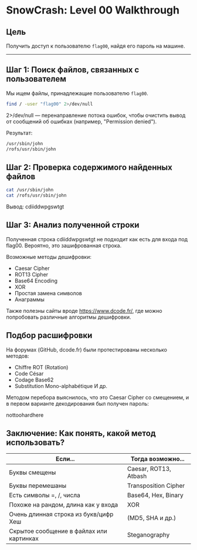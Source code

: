 # SnowCrash: Level 00 Walkthrough

## Цель
Получить доступ к пользователю `flag00`, найдя его пароль на машине.

---

## Шаг 1: Поиск файлов, связанных с пользователем

Мы ищем файлы, принадлежащие пользователю `flag00`.

```bash
find / -user "flag00" 2>/dev/null
```
2>/dev/null — перенаправление потока ошибок, чтобы очистить вывод от сообщений об ошибках (например, "Permission denied").

Результат:

```bash
/usr/sbin/john
/rofs/usr/sbin/john
```

## Шаг 2: Проверка содержимого найденных файлов
```bash
cat /usr/sbin/john
cat /rofs/usr/sbin/john
```

Вывод:
cdiiddwpgswtgt

## Шаг 3: Анализ полученной строки
Полученная строка cdiiddwpgswtgt не подходит как есть для входа под flag00. Вероятно, это зашифрованная строка.

Возможные методы дешифровки:
- Caesar Cipher
- ROT13 Cipher
- Base64 Encoding
- XOR
- Простая замена символов
- Анаграммы

Также полезны сайты вроде https://www.dcode.fr/, где можно попробовать различные алгоритмы дешифровки.

## Подбор расшифровки
На форумах (GitHub, dcode.fr) были протестированы несколько методов:
- Chiffre ROT (Rotation)
- Code César
- Codage Base62
- Substitution Mono-alphabétique
И др.

Методом перебора выяснилось, что это Caesar Cipher со смещением, и в первом варианте декодирования был получен пароль:

nottoohardhere

## Заключение: Как понять, какой метод использовать?
| Если... | Тогда возможно... |
| -------- | ---------------- |
| Буквы смещены	| Caesar, ROT13, Atbash |
| Буквы перемешаны | Transposition Cipher |
| Есть символы =, /, числа | Base64, Hex, Binary |
| Похоже на рандом, длина как у входа | XOR |
| Очень длинная строка из букв/цифр	Хеш | (MD5, SHA и др.) |
| Скрытое сообщение в файлах или картинках | Steganography |



